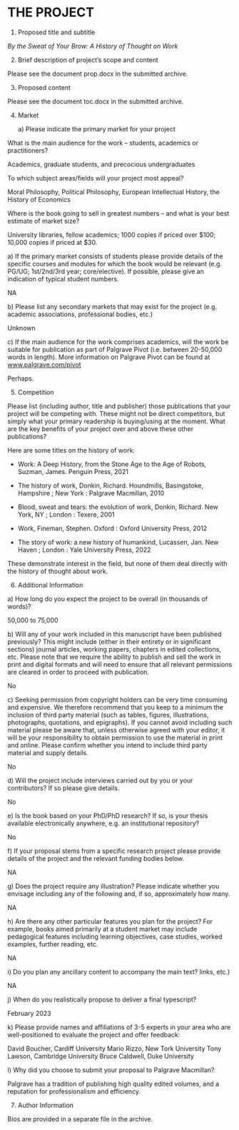 # THE PROJECT

1.	Proposed title and subtitle

*By the Sweat of Your Brow: A History of Thought on Work*


2.	Brief description of project’s scope and content

Please see the document prop.docx in the submitted archive.


3.	Proposed content

Please see the document toc.docx in the submitted archive.


4.	Market

	a)	Please indicate the primary market for your project

What is the main audience for the work – students, academics or practitioners?

Academics, graduate students, and precocious undergraduates 

To which subject areas/fields will your project most appeal?

Moral Philosophy, Political Philosophy, European Intellectual History, the
History of Economics
 
Where is the book going to sell in greatest numbers – and what is your best estimate of market size?

University libraries, fellow academics; 1000 copies if priced over $100; 10,000
copies if priced at $30.

a) If the primary market consists of students please provide details of the
specific courses and modules for which the book would be relevant (e.g. PG/UG;
1st/2nd/3rd year; core/elective). If possible, please give an indication of
typical student numbers.

NA


b) Please list any secondary markets that may exist for the project (e.g. academic associations, professional bodies, etc.)

Unknown

c)	If the main audience for the work comprises academics, will the work be
suitable for publication as part of Palgrave Pivot (i.e. between 20-50,000
words in length). More information on Palgrave Pivot can be found at
www.palgrave.com/pivot

Perhaps.


5.	Competition

Please list (including author, title and publisher) those publications that
your project will be competing with. These might not be direct competitors, but
simply what your primary readership is buying/using at the moment. What are the
key benefits of your project over and above these other publications?

Here are some titles on the history of work:

- Work: A Deep History, from the Stone Age to the Age of Robots,
Suzman, James.
Penguin Press, 2021

- The history of work,
Donkin, Richard.
Houndmills, Basingstoke, Hampshire ; New York : Palgrave Macmillan, 2010

- Blood, sweat and tears: the evolution of work,
Donkin, Richard.
New York, NY ; London : Texere, 2001

- Work,
Fineman, Stephen.
Oxford : Oxford University Press, 2012

- The story of work: a new history of humankind,
Lucassen, Jan.
New Haven ; London : Yale University Press, 2022

These demonstrate interest in the field, but none of them deal directly with
the history of thought about work.


6.	Additional Information

a)	How long do you expect the project to be overall (in thousands of words)?

50,000 to 75,000


b)	Will any of your work included in this manuscript have been published
previously? This might include (either in their entirety or in significant
sections) journal articles, working papers, chapters in edited collections,
etc. Please note that we require the ability to publish and sell the work in
print and digital formats and will need to ensure that all relevant permissions
are cleared in order to proceed with publication.

No

c)	Seeking permission from copyright holders can be very time consuming and
expensive. We therefore recommend that you keep to a minimum the inclusion of
third party material (such as tables, figures, illustrations, photographs,
quotations, and epigraphs). If you cannot avoid including such material please
be aware that, unless otherwise agreed with your editor, it will be your
responsibility to obtain permission to use the material in print and online.
Please confirm whether you intend to include third party material and supply
details.

No 


d)	Will the project include interviews carried out by you or your
contributors? If so please give details.

No


e)	Is the book based on your PhD/PhD research? If so, is your thesis available electronically anywhere, e.g. an institutional repository?

No


f)	If your proposal stems from a specific research project please provide
details of the project and the relevant funding bodies below.

NA


g)	Does the project require any illustration? Please indicate whether you
envisage including any of the following and, if so, approximately how many.

NA


h)	Are there any other particular features you plan for the project? For
example, books aimed primarily at a student market may include
pedagogical features including learning objectives, case studies,
worked examples, further reading, etc.

NA


i)	Do you plan any ancillary content to accompany the main text?  links, etc.)

NA


j)	When do you realistically propose to deliver a final typescript?

February 2023


k) Please provide names and affiliations of 3-5 experts in your area who are
well-positioned to evaluate the project and offer feedback:

David Boucher, Cardiff University
Mario Rizzo, New Tork University
Tony Lawson, Cambridge University
Bruce Caldwell, Duke University


l)	Why did you choose to submit your proposal to Palgrave Macmillan?

Palgrave has a tradition of publishing high quality edited volumes, and a reputation for professionalism and efficiency.


7.	Author Information

Bios are provided in a separate file in the archive.
